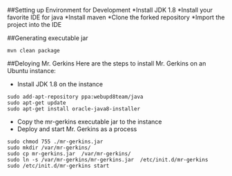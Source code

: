 ##Setting up Environment for Development
*Install JDK 1.8
*Install your favorite IDE for java
*Install maven
*Clone the forked repository
*Import the project into the IDE

##Generating executable jar
```
mvn clean package
```

##Deloying Mr. Gerkins
Here are the steps to install Mr. Gerkins on an Ubuntu instance:
* Install JDK 1.8 on the instance
```
sudo add-apt-repository ppa:webupd8team/java
sudo apt-get update
sudo apt-get install oracle-java8-installer
```
* Copy the mr-gerkins executable jar to the instance
* Deploy and start Mr. Gerkins as a process
```
sudo chmod 755 ./mr-gerkins.jar
sudo mkdir /var/mr-gerkins/
sudo cp mr-gerkins.jar  /var/mr-gerkins/
sudo ln -s /var/mr-gerkins/mr-gerkins.jar  /etc/init.d/mr-gerkins
sudo /etc/init.d/mr-gerkins start
```
